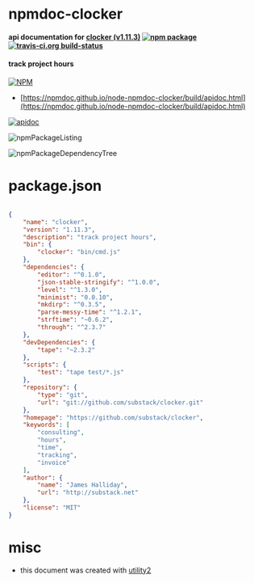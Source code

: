 # npmdoc-clocker

#### api documentation for  [clocker (v1.11.3)](https://github.com/substack/clocker)  [![npm package](https://img.shields.io/npm/v/npmdoc-clocker.svg?style=flat-square)](https://www.npmjs.org/package/npmdoc-clocker) [![travis-ci.org build-status](https://api.travis-ci.org/npmdoc/node-npmdoc-clocker.svg)](https://travis-ci.org/npmdoc/node-npmdoc-clocker)

#### track project hours

[![NPM](https://nodei.co/npm/clocker.png?downloads=true&downloadRank=true&stars=true)](https://www.npmjs.com/package/clocker)

- [https://npmdoc.github.io/node-npmdoc-clocker/build/apidoc.html](https://npmdoc.github.io/node-npmdoc-clocker/build/apidoc.html)

[![apidoc](https://npmdoc.github.io/node-npmdoc-clocker/build/screenCapture.buildCi.browser.%252Ftmp%252Fbuild%252Fapidoc.html.png)](https://npmdoc.github.io/node-npmdoc-clocker/build/apidoc.html)

![npmPackageListing](https://npmdoc.github.io/node-npmdoc-clocker/build/screenCapture.npmPackageListing.svg)

![npmPackageDependencyTree](https://npmdoc.github.io/node-npmdoc-clocker/build/screenCapture.npmPackageDependencyTree.svg)



# package.json

```json

{
    "name": "clocker",
    "version": "1.11.3",
    "description": "track project hours",
    "bin": {
        "clocker": "bin/cmd.js"
    },
    "dependencies": {
        "editor": "^0.1.0",
        "json-stable-stringify": "^1.0.0",
        "level": "^1.3.0",
        "minimist": "0.0.10",
        "mkdirp": "^0.3.5",
        "parse-messy-time": "^1.2.1",
        "strftime": "~0.6.2",
        "through": "^2.3.7"
    },
    "devDependencies": {
        "tape": "~2.3.2"
    },
    "scripts": {
        "test": "tape test/*.js"
    },
    "repository": {
        "type": "git",
        "url": "git://github.com/substack/clocker.git"
    },
    "homepage": "https://github.com/substack/clocker",
    "keywords": [
        "consulting",
        "hours",
        "time",
        "tracking",
        "invoice"
    ],
    "author": {
        "name": "James Halliday",
        "url": "http://substack.net"
    },
    "license": "MIT"
}
```



# misc
- this document was created with [utility2](https://github.com/kaizhu256/node-utility2)
